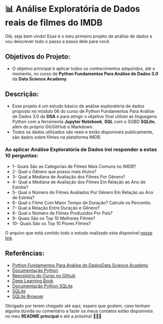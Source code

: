 # 📊 Análise Exploratória de Dados reais de filmes do IMDB

Olá, seja bem vindo! Esse é o meu primeiro projeto de análise de dados e vou descrever todo o passo a passo dele para você.

## Objetivos do Projeto:

 - O objetivo principal é aplicar todos os conhecimentos adquiridos, até o momento, no curso de **Python Fundamentos Para Análise de Dados 3.0** da **Data Science Academy**.

## Descrição:

 - Esse projeto é um estudo básico de análise exploratória de dados proposto no módulo 06 do curso de Python Fundamentos Para Análise de Dados 3.0 da **DSA** e para atingir o objetivo final utilizei as linguagens Python com a ferramenta **Jupyter Notebook**, **SQL** com o SGBD **SQLite**, além do próprio Git/GitHub e Markdown.
 - Todos os dados utilizados são reais e estão disponíveis publicamente, são dados sobre filmes na plataforma IMDB.

### Ao aplicar Análise Exploratória de Dados irei responder a estas 10 perguntas:

- 1- Quais São as Categorias de Filmes Mais Comuns no IMDB?
- 2- Qual o Gênero que possui mais títulos?
- 3- Qual a Mediana de Avaliação dos Filmes Por Gênero?
- 4- Qual a Mediana de Avaliação dos Filmes Em Relação ao Ano de Estréia?
- 5- Qual o Número de Filmes Avaliados Por Gênero Em Relação ao Ano de Estréia?
- 6- Qual o Filme Com Maior Tempo de Duração? Calcule os Percentis.
- 7- Qual a Relação Entre Duração e Gênero?
- 8- Qual o Número de Filmes Produzidos Por País?
- 9- Quais São os Top 10 Melhores Filmes?
- 10- Quais São os Top 10 Piores Filmes?

O arquivo que está contido todo o estudo realizado esta disponível [nesse link](https://github.com/AndersonGabrielCalasans/iniciacao-ciencia-de-dados-DSA/blob/main/Analise-exploratoria-IMDB.ipynb). 

## Referências:

 - [Python Fundamentos Para Análise de DadosData Science Academy](https://www.datascienceacademy.com.br/course/python-fundamentos)
 - [Documentação Python](https://docs.python.org/release/3.6.4/)
 - [Repositório do Curso no Github](https://github.com/dsacademybr/PythonFundamentos)
 - [Deep Learning Book](http://www.deeplearningbook.com.br/)
 - [Documentação Python SQLite](https://docs.python.org/3.6/library/sqlite3.html)
 - [SQLite](https://www.sqlite.org/)
 - [SQLite Browser](http://sqlitebrowser.org/)

Obrigado por terem chegado até aqui, espero que gostem, caso tenham alguma dúvida ou comentário a fazer os meus contatos estão disponíveis no meu **README principal** e até a próxima! 👋🏽😁
